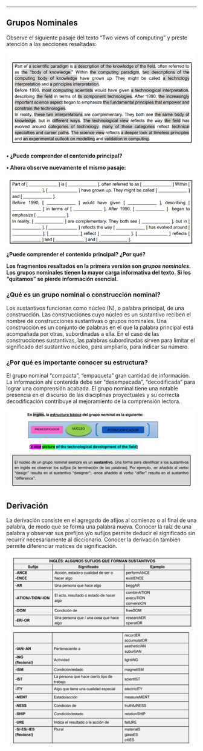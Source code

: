 
---

## Grupos Nominales

Observe el siguiente pasaje del texto “Two views of computing” y preste atención a las secciones resaltadas:

![texto](./assets/8j.jpg)

**• ¿Puede comprender el contenido principal?** 

**• Ahora observe nuevamente el mismo pasaje:**

![texto](./assets/8k.jpg)

**¿Puede comprender el contenido principal? ¿Por qué?** 

**Los fragmentos resaltados en la primera versión son _grupos nominales_. Los grupos nominales tienen la mayor carga informativa del texto. Si los “quitamos” se pierde información esencial.**

### ¿Qué es un grupo nominal o construcción nominal?

Los sustantivos funcionan como núcleo (N), o palabra principal, de una construcción. Las construcciones cuyo núcleo es un sustantivo reciben el nombre de construcciones sustantivas o grupos nominales. Una construcción es un conjunto de palabras en el que la palabra principal está acompañada por otras, subordinadas a ella. En el caso de las construcciones sustantivas, las palabras subordinadas sirven para limitar el significado del sustantivo núcleo, para ampliarlo, para indicar su número.

### ¿Por qué es importante conocer su estructura?

El grupo nominal “compacta”, “empaqueta” gran cantidad de información. La información ahí contenida debe ser “desempacada”, “decodificada” para lograr una comprensión acabada. El grupo nominal tiene una notable presencia en el discurso de las disciplinas proyectuales y su correcta decodificación contribuye al mejoramiento de la comprensión lectora.

![diagrama](./assets/8n.jpg)


## Derivación

La derivación consiste en el agregado de afijos al comienzo o al final de una palabra, de modo que se forma una palabra nueva. Conocer la raíz de una palabra y observar sus prefijos y/o sufijos permite deducir el significado sin recurrir necesariamente al diccionario. Conocer la derivación también permite diferenciar matices de significación.

![sufijos](./assets/8l.jpg)
![sufijos2](./assets/8m.jpg)
